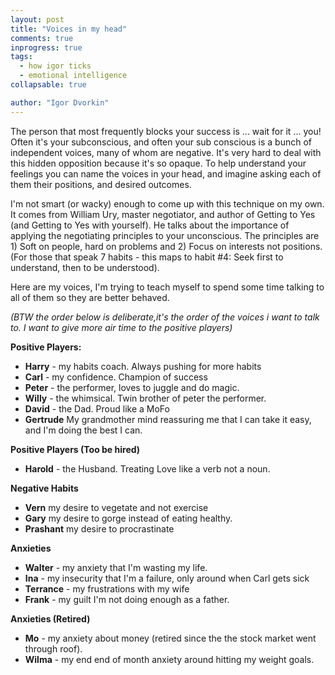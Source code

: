 ```yaml
---
layout: post
title: "Voices in my head"
comments: true
inprogress: true
tags:
  - how igor ticks
  - emotional intelligence
collapsable: true

author: "Igor Dvorkin"
---
```


The person that most frequently blocks your success is ... wait for it ... you! Often it's your subconscious, and often your sub conscious is a bunch of independent voices, many of whom are negative. It's very hard to deal with this hidden opposition because it's so opaque. To help understand your feelings you can name the voices in your head, and imagine asking each of them their positions, and desired outcomes.

I'm not smart (or wacky) enough to come up with this technique on my own. It comes from William Ury, master negotiator, and author of Getting to Yes (and Getting to Yes with yourself). He talks about the importance of applying the negotiating principles to your unconscious. The principles are 1) Soft on people, hard on problems and 2) Focus on interests not positions. (For those that speak 7 habits - this maps to habit #4: Seek first to understand, then to be understood).

Here are my voices, I'm trying to teach myself to spend some time talking to all of them so they are better behaved.

_(BTW the order below is deliberate,it's the order of the voices i want to talk to. I want to give more air time to the positive players)_

**Positive Players:**

- **Harry** - my habits coach. Always pushing for more habits
- **Carl** - my confidence. Champion of success
- **Peter** - the performer, loves to juggle and do magic.
- **Willy** - the whimsical. Twin brother of peter the performer.
- **David** - the Dad. Proud like a MoFo
- **Gertrude** My grandmother mind reassuring me that I can take it easy, and I'm doing the best I can.

**Positive Players (Too be hired)**

- **Harold** - the Husband. Treating Love like a verb not a noun.

**Negative Habits**

- **Vern** my desire to vegetate and not exercise
- **Gary** my desire to gorge instead of eating healthy.
- **Prashant** my desire to procrastinate

**Anxieties**

- **Walter** - my anxiety that I'm wasting my life.
- **Ina** - my insecurity that I'm a failure, only around when Carl gets sick
- **Terrance** - my frustrations with my wife
- **Frank** - my guilt I'm not doing enough as a father.

**Anxieties (Retired)**

- **Mo** - my anxiety about money (retired since the the stock market went through roof).
- **Wilma** - my end end of month anxiety around hitting my weight goals.

